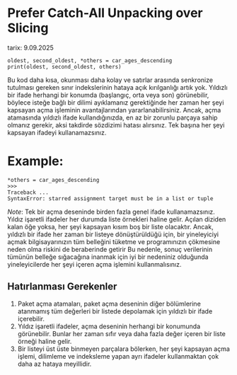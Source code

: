 # Prefer Catch-All Unpacking over Slicing

tarix: 9.09.2025


	oldest, second_oldest, *others = car_ages_descending
	print(oldest, second_oldest, others)
Bu kod daha kısa, okunması daha kolay ve satırlar arasında senkronize tutulması gereken sınır indekslerinin hataya açık kırılganlığı artık yok.
Yıldızlı bir ifade herhangi bir konumda (başlangıç, orta veya son) görünebilir, böylece isteğe bağlı bir dilimi ayıklamanız gerektiğinde her zaman her şeyi kapsayan açma işleminin avantajlarından yararlanabilirsiniz.
Ancak, açma atamasında yıldızlı ifade kullandığınızda, en az bir zorunlu parçaya sahip olmanız gerekir, aksi takdirde sözdizimi hatası alırsınız. Tek başına her şeyi kapsayan ifadeyi kullanamazsınız.
# Example:
	*others = car_ages_descending
	>>>
	Traceback ...
	SyntaxError: starred assignment target must be in a list or tuple
*Note*: Tek bir açma deseninde birden fazla genel ifade kullanamazsınız.
Yıldız işaretli ifadeler her durumda liste örnekleri haline gelir. Açılan diziden kalan öğe yoksa, her şeyi kapsayan kısım boş bir liste olacaktır.
Ancak, yıldızlı bir ifade her zaman bir listeye dönüştürüldüğü için, bir yineleyiciyi açmak bilgisayarınızın tüm belleğini tüketme ve programınızın çökmesine neden olma riskini de beraberinde getirir Bu nedenle, sonuç verilerinin tümünün belleğe sığacağına inanmak için iyi bir nedeniniz olduğunda yineleyicilerde her şeyi içeren açma işlemini kullanmalısınız.

## Hatırlanması Gerekenler
1. Paket açma atamaları, paket açma deseninin diğer bölümlerine atanmamış tüm değerleri bir listede depolamak için yıldızlı bir ifade içerebilir.
2. Yıldız işaretli ifadeler, açma deseninin herhangi bir konumunda görünebilir. Bunlar her zaman sıfır veya daha fazla değer içeren bir liste örneği haline gelir.
3. Bir listeyi üst üste binmeyen parçalara bölerken, her şeyi kapsayan açma işlemi, dilimleme ve indeksleme yapan ayrı ifadeler kullanmaktan çok daha az hataya meyillidir.